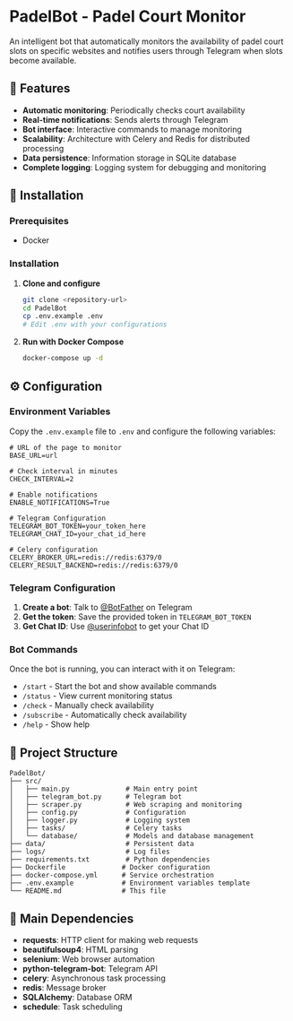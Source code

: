 # PadelBot - Padel Court Monitor

An intelligent bot that automatically monitors the availability of padel court slots on specific websites and notifies users through Telegram when slots become available.

## 🎯 Features

- **Automatic monitoring**: Periodically checks court availability
- **Real-time notifications**: Sends alerts through Telegram
- **Bot interface**: Interactive commands to manage monitoring
- **Scalability**: Architecture with Celery and Redis for distributed processing
- **Data persistence**: Information storage in SQLite database
- **Complete logging**: Logging system for debugging and monitoring

## 🚀 Installation

### Prerequisites

- Docker

### Installation

1. **Clone and configure**
   ```bash
   git clone <repository-url>
   cd PadelBot
   cp .env.example .env
   # Edit .env with your configurations
   ```

2. **Run with Docker Compose**
   ```bash
   docker-compose up -d
   ```

## ⚙️ Configuration

### Environment Variables

Copy the `.env.example` file to `.env` and configure the following variables:

```env
# URL of the page to monitor
BASE_URL=url

# Check interval in minutes
CHECK_INTERVAL=2

# Enable notifications
ENABLE_NOTIFICATIONS=True

# Telegram Configuration
TELEGRAM_BOT_TOKEN=your_token_here
TELEGRAM_CHAT_ID=your_chat_id_here

# Celery configuration
CELERY_BROKER_URL=redis://redis:6379/0
CELERY_RESULT_BACKEND=redis://redis:6379/0
```

### Telegram Configuration

1. **Create a bot**: Talk to [@BotFather](https://t.me/botfather) on Telegram
2. **Get the token**: Save the provided token in `TELEGRAM_BOT_TOKEN`
3. **Get Chat ID**: Use [@userinfobot](https://t.me/userinfobot) to get your Chat ID

### Bot Commands

Once the bot is running, you can interact with it on Telegram:

- `/start` - Start the bot and show available commands
- `/status` - View current monitoring status
- `/check` - Manually check availability
- `/subscribe` - Automatically check availability
- `/help` - Show help

## 📁 Project Structure

```
PadelBot/
├── src/
│   ├── main.py              # Main entry point
│   ├── telegram_bot.py      # Telegram bot
│   ├── scraper.py           # Web scraping and monitoring
│   ├── config.py            # Configuration
│   ├── logger.py            # Logging system
│   ├── tasks/               # Celery tasks
│   └── database/            # Models and database management
├── data/                    # Persistent data
├── logs/                    # Log files
├── requirements.txt         # Python dependencies
├── Dockerfile              # Docker configuration
├── docker-compose.yml      # Service orchestration
├── .env.example            # Environment variables template
└── README.md               # This file
```

## 🔧 Main Dependencies

- **requests**: HTTP client for making web requests
- **beautifulsoup4**: HTML parsing
- **selenium**: Web browser automation
- **python-telegram-bot**: Telegram API
- **celery**: Asynchronous task processing
- **redis**: Message broker
- **SQLAlchemy**: Database ORM
- **schedule**: Task scheduling
